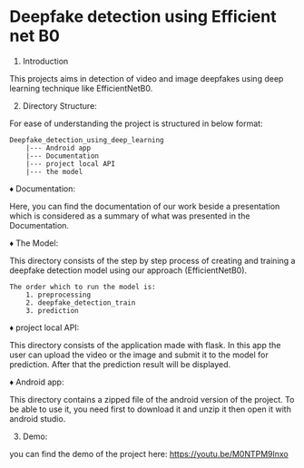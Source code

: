 # Deepfake detection using Efficient net B0

1. Introduction

This projects aims in detection of video and image deepfakes using deep learning technique like EfficientNetB0.


2. Directory Structure:

For ease of understanding the project is structured in below format:

    Deepfake_detection_using_deep_learning
        |--- Android app
        |--- Documentation
        |--- project local API
        |--- the model
    
♦ Documentation:

Here, you can find the documentation of our work beside a presentation which is considered as a summary of what was presented in the Documentation.


♦ The Model:

This directory consists of the step by step process of creating and training a deepfake detection model using our approach (EfficientNetB0).

    The order which to run the model is:
        1. preprocessing
        2. deepfake_detection_train
        3. prediction
    

♦ project local API:

This directory consists of the application made with flask. In this app the user can upload the video or the image and submit it to the model for prediction. After that the prediction result will be displayed. 


♦ Android app:

This directory contains a zipped file of the android version of the project. 
To be able to use it, you need first to download it and unzip it then open it with android studio.


3. Demo:

you can find the demo of the project here:
https://youtu.be/M0NTPM9lnxo

